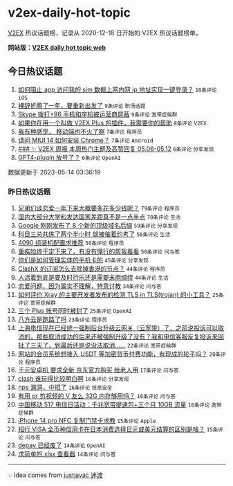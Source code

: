 # v2ex-daily-hot-topic

[V2EX](https://www.v2ex.com/) 热议话题榜，记录从 2020-12-18 日开始的 V2EX 热议话题榜单。

**网站版：[V2EX daily hot topic web](https://boojack.github.io/v2ex-daily-hot-topic-web/)**

## 今日热议话题

<!-- TODAY BEGIN -->

1. [如何阻止 app 访问我的 sim 数据上网内网 ip 地址实现一键登录？](https://www.v2ex.com/t/939831) `10条评论` `iOS`
1. [裸辞折腾了一年，要重新出发了](https://www.v2ex.com/t/939844) `9条评论` `职场话题`
1. [Skype 拨打+86 手机和座机被运营商屏蔽](https://www.v2ex.com/t/939832) `9条评论` `宽带症候群`
1. [如果你在用一个叫做 V2EX Plus 的插件，我需要你的帮助](https://www.v2ex.com/t/939839) `8条评论` `V2EX`
1. [我有种感觉， 移动端也不火了啊](https://www.v2ex.com/t/939842) `7条评论` `程序员`
1. [请问 MIUI 14 如何安装 Chrome？](https://www.v2ex.com/t/939836) `7条评论` `Android`
1. [### ✨ V2EX 周报 本周热门主题及高赞回复 05.06-05.12](https://www.v2ex.com/t/939837) `6条评论` `分享发现`
1. [GPT4-plugin 放号了？](https://www.v2ex.com/t/939835) `6条评论` `OpenAI`

数据更新于 2023-05-14 03:36:19

<!-- TODAY END -->

### 昨日热议话题

<!-- YESTERDAY BEGIN -->

1. [兄弟们谈恋爱一年下来大概要多花多少钱呢？](https://www.v2ex.com/t/939678) `79条评论` `程序员`
1. [国内大部分大学和发达国家差距真不是一点半点](https://www.v2ex.com/t/939753) `70条评论` `生活`
1. [Google 刚刚发布了 8 个新的顶级域名后缀](https://www.v2ex.com/t/939672) `59条评论` `分享发现`
1. [科目三总共练了两个半小时 就被催着约考了](https://www.v2ex.com/t/939702) `56条评论` `生活`
1. [4090 组装机配置求推荐](https://www.v2ex.com/t/939695) `50条评论` `程序员`
1. [重疾险终于定下来了，有没有懂行的帮我看看](https://www.v2ex.com/t/939762) `50条评论` `问与答`
1. [你们是如何管理实体的手机卡的](https://www.v2ex.com/t/939745) `45条评论` `分享发现`
1. [ClashX 的订阅怎么去除掉香港的节点？](https://www.v2ex.com/t/939685) `44条评论` `程序员`
1. [人活着到底是要及时行乐还是需要未雨绸缪](https://www.v2ex.com/t/939703) `44条评论` `生活`
1. [恋爱问题，因为属实不理解，特意讨教](https://www.v2ex.com/t/939815) `34条评论` `问与答`
1. [如何评价 Xray 的主要开发者发布的检测 TLS in TLS(trojan) 的小工具？](https://www.v2ex.com/t/939785) `25条评论` `宽带症候群`
1. [三个 Plus 账号同时被封了](https://www.v2ex.com/t/939683) `25条评论` `OpenAI`
1. [八方云是跑路了吗](https://www.v2ex.com/t/939735) `23条评论` `程序员`
1. [上海电信现在已经统一强制后台升级云网关（云宽带）了，之前说投诉可以取消的，那些取消成功的后来还被强制升级了没有？我和电信客服反复投诉来回扯了三天了，到最后还是说没法取消……](https://www.v2ex.com/t/939729) `22条评论` `宽带症候群`
1. [网站的会员系统想接入 USDT 等加密货币付费功能，有现成的轮子吗？](https://www.v2ex.com/t/939774) `20条评论` `程序员`
1. [千元安卓机 要求全新 京东官方购买 给老人用](https://www.v2ex.com/t/939733) `17条评论` `问与答`
1. [clash 谁玩得比较明白啊](https://www.v2ex.com/t/939797) `16条评论` `分享发现`
1. [nps 漏洞，中招了](https://www.v2ex.com/t/939787) `16条评论` `信息安全`
1. [有用 pr 剪视频的 V 友么 32G 内存够用吗？](https://www.v2ex.com/t/939697) `16条评论` `问与答`
1. [中国移动 517 电信日活动：千兆宽带提速包+三个月 10GB 流量](https://www.v2ex.com/t/939676) `16条评论` `宽带症候群`
1. [iPhone 14 pro NFC 复制门禁卡求教](https://www.v2ex.com/t/939741) `15条评论` `Apple`
1. [招行 VISA 全币种信用卡在日本消费选择日元或美元结算的区别是啥？](https://www.v2ex.com/t/939731) `15条评论` `问与答`
1. [depay 已经废了](https://www.v2ex.com/t/939772) `14条评论` `OpenAI`
1. [求简单的 xlsx 查看器](https://www.v2ex.com/t/939748) `14条评论` `问与答`

<!-- YESTERDAY END -->

---

💡 Idea comes from [justjavac 迷渡](https://github.com/justjavac/)
